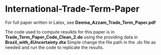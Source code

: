 # International-Trade-Term-Paper

For full paper written in Latex, see **Deema_Azzam_Trade_Term_Paper.pdf**

The code used to compute resulkts for this paper is in **Trade_Term_Paper_Code_Clean_2.do** using the providing data in **Brazil_with_4Uncertainty.dta**
Simple change the file path in the .do file as needed and run the code to replicate the results.
